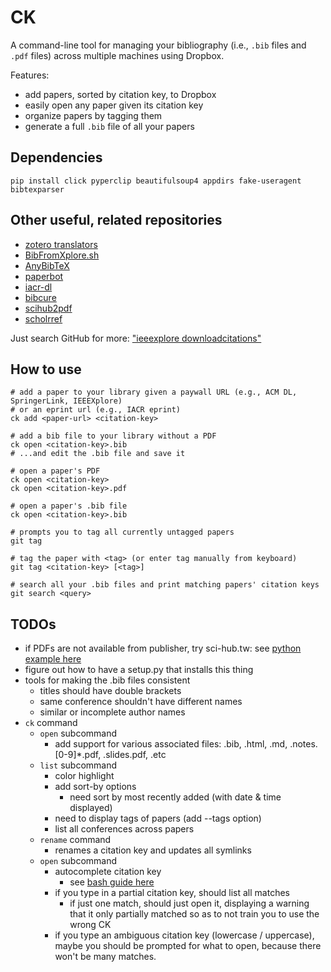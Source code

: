 CK
==

A command-line tool for managing your bibliography (i.e., `.bib` files and `.pdf` files) across multiple machines using Dropbox.

Features:

 - add papers, sorted by citation key, to Dropbox
 - easily open any paper given its citation key
 - organize papers by tagging them
 - generate a full `.bib` file of all your papers

Dependencies
------------

    pip install click pyperclip beautifulsoup4 appdirs fake-useragent bibtexparser

Other useful, related repositories
----------------------------------

 - [zotero translators](https://github.com/zotero/translators/blob/master/IEEE%20Xplore.js)
 - [BibFromXplore.sh](https://github.com/rval735/BNN-PhD/blob/9a8941bbdf2a9c0dbda4420b522ca306da216e0c/Scripts/BibFromXplore.sh)
 - [AnyBibTeX](https://github.com/Livich/AnyBibTeX)
 - [paperbot](https://github.com/kanzure/paperbot)
 - [iacr-dl](https://github.com/znewman01/iacr-dl)
 - [bibcure](https://github.com/bibcure/bibcure)
 - [scihub2pdf](https://github.com/bibcure/scihub2pdf)
 - [scholrref](https://adamsgaard.dk/scholarref.html)

Just search GitHub for more: ["ieeexplore downloadcitations"](https://github.com/search?q=ieeexplore+downloadcitations&type=Code)

How to use
----------

    # add a paper to your library given a paywall URL (e.g., ACM DL, SpringerLink, IEEEXplore)
    # or an eprint url (e.g., IACR eprint)
    ck add <paper-url> <citation-key>

    # add a bib file to your library without a PDF
    ck open <citation-key>.bib
    # ...and edit the .bib file and save it

    # open a paper's PDF
    ck open <citation-key>
    ck open <citation-key>.pdf

    # open a paper's .bib file
    ck open <citation-key>.bib

    # prompts you to tag all currently untagged papers
    git tag

    # tag the paper with <tag> (or enter tag manually from keyboard)
    git tag <citation-key> [<tag>]

    # search all your .bib files and print matching papers' citation keys
    git search <query>

TODOs
-----

 - if PDFs are not available from publisher, try sci-hub.tw: see [python example here](https://gist.github.com/mpratt14/df20f09a06ba4249f3fad0776610f39d)
 - figure out how to have a setup.py that installs this thing
 - tools for making the .bib files consistent
    + titles should have double brackets
    + same conference shouldn't have different names
    - similar or incomplete author names
 - `ck` command
    - `open` subcommand
        - add support for various associated files: .bib, .html, .md, .notes.\[0-9\]\*.pdf, .slides.pdf, .etc
    - `list` subcommand
        - color highlight
        - add sort-by options
            - need sort by most recently added (with date & time displayed)
        - need to display tags of papers (add --tags option)
        - list all conferences across papers
    - `rename` command
        - renames a citation key and updates all symlinks
    + `open` subcommand
        - autocomplete citation key
            + see [bash guide here](https://tuzz.tech/blog/how-bash-completion-works)
        - if you type in a partial citation key, should list all matches
            - if just one match, should just open it, displaying a warning that it only partially matched so as to not train you to use the wrong CK
        - if you type an ambiguous citation key (lowercase / uppercase), maybe you should be prompted for what to open, because there won't be many matches.
